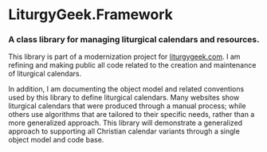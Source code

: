 # LiturgyGeek.Framework

### A class library for managing liturgical calendars and resources.

This library is part of a modernization project for [liturgygeek.com](http://liturgygeek.com). I am refining and making public all
code related to the creation and maintenance of liturgical calendars.

In addition, I am documenting the object model and related conventions used by this library to define liturgical calendars. Many
websites show liturgical calendars that were produced through a manual process; while others use algorithms that are tailored to
their specific needs, rather than a more generalized approach. This library will demonstrate a generalized approach to supporting
all Christian calendar variants through a single object model and code base.
